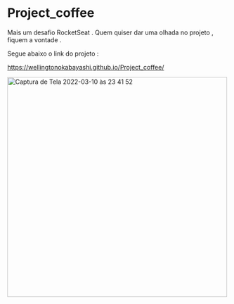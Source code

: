 # Project_coffee

Mais um desafio RocketSeat .
Quem quiser dar uma olhada no projeto , fiquem a vontade .

Segue abaixo o link do projeto :

https://wellingtonokabayashi.github.io/Project_coffee/

<img width="500" alt="Captura de Tela 2022-03-10 às 23 41 52" src="https://user-images.githubusercontent.com/100711519/157685378-41f3026b-3b28-4a0f-b163-3eae3b3e7d84.png">
